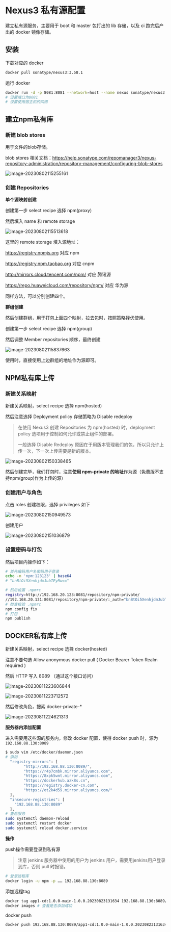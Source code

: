 # Nexus3 私有源配置

建立私有源服务，主要用于 boot 和 master 包打出的 lib 存储，以及 ci 跑完后产出的 docker 镜像存储。

## 安装

下载对应的 docker

```bash
docker pull sonatype/nexus3:3.58.1
```

运行 docker

```bash
docker run -d -p 8081:8081 --network=host --name nexus sonatype/nexus3:3.58.1
# 设置端口为8081
# 设置使用宿主机的网络
```

## 建立npm私有库

### 新建 blob stores

用于文件的blob存储。

blob stores 相关文档：https://help.sonatype.com/repomanager3/nexus-repository-administration/repository-management/configuring-blob-stores

![image-20230802115255161](Nexus3.assets/image-20230802115255161.png)

### 创建 Repositories

**单个源映射创建**

创建第一步 select recipe 选择 npm(proxy)

然后填入 name 和 remote storage

![image-20230802115513618](Nexus3.assets/image-20230802115513618.png)

这里的 remote storage 填入源地址：

https://registry.npmjs.org	对应 npm

https://registry.npm.taobao.org	对应 cnpm

http://mirrors.cloud.tencent.com/npm/	对应 腾讯源

https://repo.huaweicloud.com/repository/npm/	对应 华为源

同样方法，可以分别创建四个。

**群组创建**

然后创建群组，用于打包上面四个映射，拉去包时，按照策略择优使用。

创建第一步 select recipe 选择 npm(group)

然后调整 Member repositories 顺序，最终创建

![image-20230802115837663](Nexus3.assets/image-20230802115837663.png)

使用时，直接使用上边群组的地址作为源即可。

## NPM私有库上传

### 新建关系映射

新建关系映射，select recipe 选择 npm(hosted)

然后注意选择 Deployment policy 存储策略为 Disable redeploy

> 在使用 Nexus3 创建 Repositories 为 npm(hosted) 时，deployment policy 选项用于控制如何允许或禁止组件的部署。
>
> 一般选择 Disable Redeploy 原因在于用版本管理我们的包，所以只允许上传一次，下一次上传需要是新的版本。

![image-20230802150338465](Nexus3.assets/image-20230802150338465.png)

然后创建完毕，我们打包时，注意**使用 npm-private 的地址**作为源（免费版不支持npm(group)作为上传的源）

### **创建用户与角色**

点击 roles 创建权限，选择 privileges 如下

![image-20230802150949573](Nexus3.assets/image-20230802150949573.png)

创建用户

![image-20230802151036879](Nexus3.assets/image-20230802151036879.png)

### **设置密码与打包**

然后项目内操作如下：

```bash
# 首先编码用户名密码用于登录
echo -n 'npm:123123' | base64
# "bnBtOi5XenhjdmJubTEyMw=="

# 然后设置 .npmrc
registry=http://192.168.20.123:8081/repository/npm-private/
//192.168.20.131:8081/repository/npm-private/:_auth="bnBtOi5XenhjdmJubTEyMw=="
# 检查校验 .npmrc
npm config fix
# 打包
npm publish
```

## DOCKER私有库上传

新建关系映射，select recipe 选择 docker(hosted)

注意不要勾选 Allow anonymous docker pull ( Docker Bearer Token Realm required )

然后 HTTP 写入 8089 （通过这个接口访问）

![image-20230811223606844](Nexus3.assets/image-20230811223606844.png)

![image-20230811223712572](Nexus3.assets/image-20230811223712572.png)

然后修改角色，搜索 docker-private-*

![image-20230811224621313](Nexus3.assets/image-20230811224621313.png)

**服务器内添加配置**

进入需要用这些源的服务内，修改 docker 配置，使得 docker push 时，源为 `192.168.88.130:8089`

```bash
$ sudo vim /etc/docker/daemon.json
# 添加
  "registry-mirrors": [
        "http://192.168.88.130:8089/",
        "https://r4p7cmbk.mirror.aliyuncs.com",
        "https://8xpk5wnt.mirror.aliyuncs.com",
        "https://dockerhub.azk8s.cn",
        "https://registry.docker-cn.com",
        "https://ot2k4d59.mirror.aliyuncs.com/"
  ],
  "insecure-registries": [
    "192.168.88.130:8089"
  ],
# 重启服务
sudo systemctl daemon-reload
sudo systemctl restart docker
sudo systemctl reload docker.service
```

**操作**

push操作需要登录到私有源

> 注意 jenkins 服务器中使用的用户为 jenkins 用户，需要用jenkins用户登录到库，否则 pull 时报错。

```bash
# 登录远程库
docker login -u npm -p …… 192.168.88.130:8089
```

添加远程tag

```bash
docker tag app1-cd:1.0.0-main-1.0.0.20230823131634 192.168.88.130:8089/app1-cd:1.0.0-main-1.0.0.20230823131634
docker images # 查看是否添加成功
```

docker push

```bash
docker push 192.168.88.130:8089/app1-cd:1.0.0-main-1.0.0.20230823131634
```



